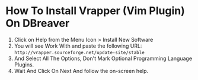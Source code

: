 # How To Install Vrapper (Vim Plugin) On DBreaver

1. Click on Help from the Menu Icon > Install New Software
2. You will see Work With and paste the following URL: `http://vrapper.sourceforge.net/update-site/stable`
3. And Select All The Options, Don't Mark Optional Programming Language Plugins.
4. Wait And Click On Next And follow the on-screen help.
